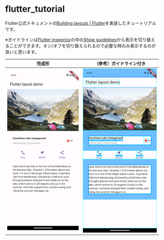 # flutter_tutorial

Flutter公式ドキュメントの[Building layouts | Flutter](https://docs.flutter.dev/ui/layout/tutorial#step-5-implement-the-image-section)を実装したチュートリアルです。

※ガイドラインは[Flutter inspector](https://docs.flutter.dev/tools/devtools/inspector)の中の[Show guidelines](https://docs.flutter.dev/tools/devtools/inspector#show-guidelines)から表示を切り替えることができます。オン/オフを切り替えられるので必要な時のみ表示するのが良いと思います。

| 完成形 | （参考）ガイドライン付き |
| --- | --- |
| ![](screenshots/flutter_layout_demo.png) | ![](screenshots/flutter_layout_demo_with_guidelines.png) |
